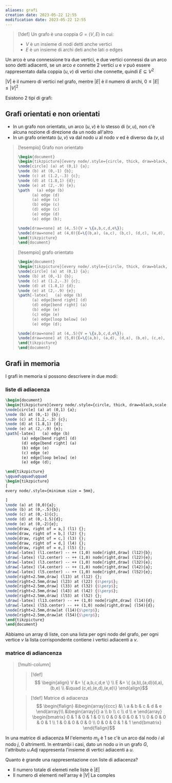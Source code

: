 ```yaml
---
aliases: grafi
creation date: 2023-05-22 12:55
modification date: 2023-05-22 12:55
---
```


> [!def]
> Un grafo è una coppia $G = (V, E)$ in cui:
> - $V$ è un insieme di nodi detti anche vertici
> - $E$ è un insieme di archi deti anche lati o edges
> 

Un arco è una connessione tra due vertici, e due vertici connessi da un arco sono detti adiacenti, se un arco $e$ connette 2 vertici $u$ e $v$ può essere rappresentato dalla coppia $(u,v)$ di vertici che connette, quindi $E \subseteq V^2$

$|V|$ è il numero di vertici nel grafo, mentre $|E|$ è il numero di archi, $0 \leq |E| \leq |V|^2$

Esistono 2 tipi di grafi:

## Grafi orientati e non orientati
- In un grafo non orientato, un arco $(u,v)$ è lo stesso di $(v,u)$, non c'è alcuna nozione di direzione da un nodo all'altro
- In un grafo orientato $(u,v)$ va dal nodo $u$ al nodo $v$ ed è diverso da $(v,u)$

> [!esempio] Grafo non orientato
> 
> ```tikz
> \begin{document}
> \begin{tikzpicture}[every node/.style={circle, thick, draw=black,scale = 1.25},scale = 2]
> \node[circle] (a) at (0,1) {a};
> \node (b) at (0,-1) {b};
> \node (c) at (1.2,-.3) {c};
> \node (d) at (1.8,1) {d};
> \node (e) at (2,-.9) {e};
> \path   (a) edge (b)
> 		(a) edge (d)
> 		(a) edge (c)
> 		(b) edge (c)
> 		(d) edge (c)
> 		(e) edge (d)
> 		(e) edge (b);
> 
> \node[draw=none] at (4,.5){V = \{a,b,c,d,e\}};
> \node[draw=none] at (4,0){E=\{(b,a), (a,c), (b,c), (d,c), (e,d), (b,e)\}};
> \end{tikzpicture}
> \end{document}
> ```


>[!esempio] grafo orientato
> ```tikz
> \begin{document}
> \begin{tikzpicture}[every node/.style={circle, thick, draw=black,scale = 1.25},scale = 2]
> \node[circle] (a) at (0,1) {a};
> \node (b) at (0,-1) {b};
> \node (c) at (1.2,-.3) {c};
> \node (d) at (1.8,1) {d};
> \node (e) at (2,-.9) {e};
> \path[-latex]   (a) edge (b)
> 		(a) edge[bend right] (d)
> 		(d) edge[bend right] (a)
> 		(b) edge (e)
> 		(c) edge (e)
> 		(e) edge[loop below] (e)
> 		(e) edge (d);
> 
> \node[draw=none] at (4,.5){V = \{a,b,c,d,e\}};
> \node[draw=none] at (5,0){E=\{(a,b), (a,d), (d,a), (b,e), (c,e), (e,d),(e,e)\}};
> \end{tikzpicture}
> \end{document}
> ```

## Grafi in memoria
I grafi in memoria si possono descrivere in due modi:
### liste di adiacenza
 ```tikz
 \begin{document}
 \begin{tikzpicture}[every node/.style={circle, thick, draw=black,scale = 1.25},scale = 1.25]
 \node[circle] (a) at (0,1) {a};
 \node (b) at (0,-1) {b};
 \node (c) at (1.2,-.3) {c};
 \node (d) at (1.8,1) {d};
 \node (e) at (2,-.9) {e};
 \path[-latex]   (a) edge (b)
 		(a) edge[bend right] (d)
 		(d) edge[bend right] (a)
 		(b) edge (e)
 		(c) edge (e)
 		(e) edge[loop below] (e)
 		(e) edge (d);

 \end{tikzpicture}
 \qquad\qquad\qquad
 \begin{tikzpicture}
 [
 every node/.style={minimum size = 5mm},
 
 ]
 \node (a) at (0,0){a};
 \node (b) at (0,-.5){b};
 \node (c) at (0,-1){c};
 \node (d) at (0,-1.5){d};
 \node (e) at (0,-2){e};
 \node[draw, right of = a,] (l1) {};
 \node[draw, right of = b,] (l2) {};
 \node[draw, right of = c,] (l3) {};
 \node[draw, right of = d,] (l4) {};
 \node[draw, right of = e,] (l5) {};
 \draw[-latex] (l1.center) -- ++ (1,0) node[right,draw] (l12){b};
 \draw[-latex] (l2.center) -- ++ (1,0) node[right,draw] (l22){e};
 \draw[-latex] (l3.center) -- ++ (1,0) node[right,draw] (l32){e};
 \draw[-latex] (l4.center) -- ++ (1,0) node[right,draw] (l42){a};
 \draw[-latex] (l5.center) -- ++ (1,0) node[right,draw] (l52){e};
 \node[right=2.5mm,draw] (l13) at (l12) {};
 \node[right=2.5mm,draw] (l23) at (l22) {$\perp$};
 \node[right=2.5mm,draw] (l33) at (l32) {$\perp$};
 \node[right=2.5mm,draw] (l43) at (l42) {$\perp$};
 \node[right=2.5mm,draw] (l53) at (l52) {};
 \draw[-latex] (l13.center) -- ++ (1,0) node[right,draw] (l14){d};
 \draw[-latex] (l53.center) -- ++ (1,0) node[right,draw] (l54){d};
 \node[right=2.5mm,draw]at (l14){$\perp$};
 \node[right=2.5mm,draw]at (l54){$\perp$};
 \end{tikzpicture}
 \end{document}
 ```

Abbiamo un array di liste, con una lista per ogni nodo del grafo, per ogni vertice $v$ la lista corrispondente contiene i vertici adiacenti a $v$.

### matrice di adiancenza

> [!multi-column]
> > [!def]
> > $$ \begin{align}
> > V &= \{ a,b,c,d,e \} \\
> > E &= \{ (a,b),(a,d)(d,a),(b,e) \\
> >   &\quad (c,e),(e,d),(e,e)\}
> > \end{align}$$
> 
> > [!def] Matrice di adiacenza
> > $$ \begin{flalign}
> > &\begin{array}{ccc}
> >  &\ \ a & b & c & d & e
> > \end{array}\\
> > &\begin{array}{}
> > a \\
> > b \\
> > c \\
> > d \\
> > e
> > \end{array} \begin{bmatrix}
> > 0 & 1 & 0 & 1 & 0 \\
> > 0 & 0 & 0 & 0 & 1 \\
> > 0 & 0 & 0 & 0 & 1 \\
> > 1 & 0 & 0 & 0 & 0 \\
> > 0 & 0 & 0 & 1 & 1
> > \end{bmatrix}
> > \end{flalign}$$

In una matrice di adiacenza $M$ l'elemento $m_{ij}$ è 1 se c'è un arco dal nodo $i$ al nodo $j$, 0 altrimenti.
In entrambi i casi, dato un nodo $u$ in un grafo $G$, l'attributo *u.Adj* rappresenta l'insieme di vertici adiacenti a $u$.

Quanto è grande una rappresentazione con liste di adiacenza?
- Il numero totale di elemeti nelle liste è $|E|$
- Il numero di elementi nell'array è $|V|$
La comples